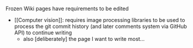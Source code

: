 Frozen Wiki pages have requirements to be edited

- [[Computer vision]]: requires image processing libraries to be used to process the git commit history (and later comments system via GitHub API) to continue writing
  - also [deliberately] the page I want to write most...